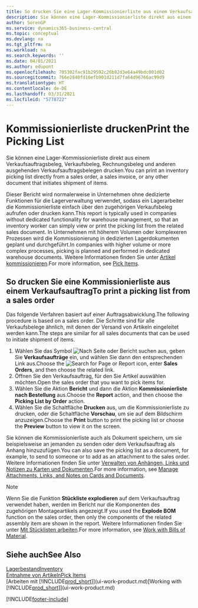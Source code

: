 ```yaml
---
title: So drucken Sie eine Lager-Kommissionierliste aus einem Verkaufsauftrag
description: Sie können eine Lager-Kommissionierliste direkt aus einem Verkaufsauftrag, Verkaufsbeleg, Rechnungsbeleg und anderen ausgehenden Verkaufsauftragsbelegen drucken.
author: SorenGP
ms.service: dynamics365-business-central
ms.topic: conceptual
ms.devlang: na
ms.tgt_pltfrm: na
ms.workload: na
ms.search.keywords: ''
ms.date: 04/01/2021
ms.author: edupont
ms.openlocfilehash: 705302fac91b29592c26b82d3e64a49bdc001d02
ms.sourcegitcommit: 766e2840fd16efb901d211d7fa64d96766ac99d9
ms.translationtype: HT
ms.contentlocale: de-DE
ms.lasthandoff: 03/31/2021
ms.locfileid: "5778722"
---
```

# <a name="print-the-picking-list"></a><span data-ttu-id="0c967-103">Kommissionierliste drucken</span><span class="sxs-lookup"><span data-stu-id="0c967-103">Print the Picking List</span></span>
<span data-ttu-id="0c967-104">Sie können eine Lager-Kommissionierliste direkt aus einem Verkaufsauftragsbeleg, Verkaufsbeleg, Rechnungsbeleg und anderen ausgehenden Verkaufsauftragsbelegen drucken.</span><span class="sxs-lookup"><span data-stu-id="0c967-104">You can print an inventory picking list directly from a sales order, a sales invoice, or any other document that initiates shipment of items.</span></span>

<span data-ttu-id="0c967-105">Dieser Bericht wird normalerweise in Unternehmen ohne dedizierte Funktionen für die Lagerverwaltung verwendet, sodass ein Lagerarbeiter die Kommissionierliste einfach über den zugehörigen Verkaufsbeleg aufrufen oder drucken kann.</span><span class="sxs-lookup"><span data-stu-id="0c967-105">This report is typically used in companies without dedicated functionality for warehouse management, so that an inventory worker can simply view or print the picking list from the related sales document.</span></span> <span data-ttu-id="0c967-106">In Unternehmen mit höherem Volumen oder komplexeren Prozessen wird die Kommissionierung in dedizierten Lagerdokumenten geplant und durchgeführt.</span><span class="sxs-lookup"><span data-stu-id="0c967-106">In companies with higher volume or more complex processes, picking is planned and performed in dedicated warehouse documents.</span></span> <span data-ttu-id="0c967-107">Weitere Informationen finden Sie unter [Artikel kommissionieren](warehouse-pick-items.md).</span><span class="sxs-lookup"><span data-stu-id="0c967-107">For more information, see [Pick Items](warehouse-pick-items.md).</span></span>

## <a name="to-print-a-picking-list-from-a-sales-order"></a><span data-ttu-id="0c967-108">So drucken Sie eine Kommissionierliste aus einem Verkaufsauftrag</span><span class="sxs-lookup"><span data-stu-id="0c967-108">To print a picking list from a sales order</span></span>  
<span data-ttu-id="0c967-109">Das folgende Verfahren basiert auf einer Auftragsabwicklung.</span><span class="sxs-lookup"><span data-stu-id="0c967-109">The following procedure is based on a sales order.</span></span> <span data-ttu-id="0c967-110">Die Schritte sind für alle Verkaufsbelege ähnlich, mit denen der Versand von Artikeln eingeleitet werden kann.</span><span class="sxs-lookup"><span data-stu-id="0c967-110">The steps are similar for all sales documents that can be used to initiate shipment of items.</span></span>

1. <span data-ttu-id="0c967-111">Wählen Sie das Symbol ![Nach Seite oder Bericht suchen](media/ui-search/search_small.png "Nach dem Symbol für „Seite“ oder „Bericht“ suchen") aus, geben Sie **Verkaufsaufträge** ein, und wählen Sie dann den entsprechenden Link aus.</span><span class="sxs-lookup"><span data-stu-id="0c967-111">Choose the ![Search for Page or Report](media/ui-search/search_small.png "Search for Page or Report icon") icon, enter **Sales Orders**, and then choose the related link.</span></span>  
2. <span data-ttu-id="0c967-112">Öffnen Sie den Verkaufsauftrag, für den Sie Artikel auswählen möchten.</span><span class="sxs-lookup"><span data-stu-id="0c967-112">Open the sales order that you want to pick items for.</span></span>  
3. <span data-ttu-id="0c967-113">Wählen Sie die Aktion **Bericht** und dann die Aktion **Kommissionierliste nach Bestellung** aus.</span><span class="sxs-lookup"><span data-stu-id="0c967-113">Choose the **Report** action, and then choose the **Picking List by Order** action.</span></span>  
4. <span data-ttu-id="0c967-114">Wählen Sie die Schaltfläche **Drucken** aus, um die Kommissionierliste zu drucken, oder die Schaltfläche **Vorschau**, um sie auf dem Bildschirm anzuzeigen.</span><span class="sxs-lookup"><span data-stu-id="0c967-114">Choose the **Print** button to print the picking list or choose the **Preview** button to view it on the screen.</span></span>

<span data-ttu-id="0c967-115">Sie können die Kommissionierliste auch als Dokument speichern, um sie beispielsweise an jemanden zu senden oder dem Verkaufsauftrag als Anhang hinzuzufügen.</span><span class="sxs-lookup"><span data-stu-id="0c967-115">You can also save the picking list as a document, for example, to send to someone or to add as an attachment to the sales order.</span></span> <span data-ttu-id="0c967-116">Weitere Informationen finden Sie unter [Verwalten von Anhängen, Links und Notizen zu Karten und Dokumenten](ui-how-add-link-to-record.md).</span><span class="sxs-lookup"><span data-stu-id="0c967-116">For more information, see [Manage Attachments, Links, and Notes on Cards and Documents](ui-how-add-link-to-record.md).</span></span>

> [!NOTE]
> <span data-ttu-id="0c967-117">Wenn Sie die Funktion **Stückliste explodieren** auf dem Verkaufsauftrag verwendet haben, werden im Bericht nur die Komponenten des zugehörigen Montageartikels angezeigt.</span><span class="sxs-lookup"><span data-stu-id="0c967-117">If you used the **Explode BOM** function on the sales order, then only the components of the related assembly item are shown in the report.</span></span> <span data-ttu-id="0c967-118">Weitere Informationen finden Sie unter [Mit Stücklisten arbeiten](inventory-how-work-BOMs.md).</span><span class="sxs-lookup"><span data-stu-id="0c967-118">For more information, see [Work with Bills of Material](inventory-how-work-BOMs.md).</span></span>

## <a name="see-also"></a><span data-ttu-id="0c967-119">Siehe auch</span><span class="sxs-lookup"><span data-stu-id="0c967-119">See Also</span></span>  
[<span data-ttu-id="0c967-120">Lagerbestand</span><span class="sxs-lookup"><span data-stu-id="0c967-120">Inventory</span></span>](inventory-manage-inventory.md)  
[<span data-ttu-id="0c967-121">Entnahme von Artikeln</span><span class="sxs-lookup"><span data-stu-id="0c967-121">Pick Items</span></span>](warehouse-pick-items.md)  
<span data-ttu-id="0c967-122">[Arbeiten mit [!INCLUDE[prod_short](includes/prod_short.md)]](ui-work-product.md)</span><span class="sxs-lookup"><span data-stu-id="0c967-122">[Working with [!INCLUDE[prod_short](includes/prod_short.md)]](ui-work-product.md)</span></span>   


[!INCLUDE[footer-include](includes/footer-banner.md)]